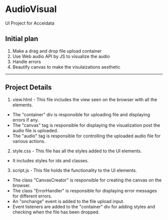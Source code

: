 # AudioVisual
UI Project for Acceldata

## Initial plan
1. Make a drag and drop file upload container
2. Use Web audio API by JS to visualize the audio
3. Handle errors
4. Beautify canvas to make the visulaizations aesthetic

---

## Project Details
1. view.html - This file includes the view seen on the browser with all the elements.
- The "container" div is responsible for uploading file and displaying errors if any.
- The "canvas" tag is responsible for displaying the visualization post the audio file is uploaded.
- The "audio" tag is responsible for controlling the uploaded audio file for various actions.

2. style.css - This file has all the styles added to the UI elements.
- It includes styles for ids and classes.

3. script.js - This file holds the functionality to the UI elements.
- The class "CanvasCreator" is responsible for creating the canvas on the browser.
- The class "ErrorHandler" is responsible for displaying error messages for different errors.
- An "onchange" event is added to the file upload input.
- Event listeners are added to the "container" div for adding styles and checking when the file has been dropped.